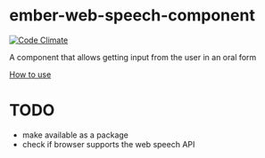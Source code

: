 ember-web-speech-component
==========================

[![Code Climate](http://upload.wikimedia.org/wikipedia/commons/f/f4/I-8_(AZ).svg)](http://js-for.ninja)

A component that allows getting input from the user in an oral form

<a href="http://js-for.ninja/ember-js-and-web-speech-api-example.html">How to use</a>

TODO
====
+ make available as a package
+ check if browser supports the web speech API


